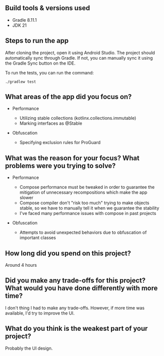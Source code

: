 ## Build tools & versions used
- Gradle 8.11.1
- JDK 21

## Steps to run the app

After cloning the project, open it using Android Studio. The project should automatically sync through Gradle.
If not, you can manually sync it using the Gradle Sync button on the IDE.

To run the tests, you can run the command:
```shell
./gradlew test 
```

## What areas of the app did you focus on?

- Performance
  - Utilizing stable collections (kotlinx.collections.immutable)
  - Marking interfaces as @Stable
 
- Obfuscation
  - Specifying exclusion rules for ProGuard

## What was the reason for your focus? What problems were you trying to solve?

- Performance
  - Compose performance must be tweaked in order to guarantee the mitigation of unnecessary recompositions which make the app slower
  - Compose compiler don't "risk too much" trying to make objects stable, so we have to manually tell it when we guarantee the stability
  - I've faced many performance issues with compose in past projects

- Obfuscation
  - Attempts to avoid unexpected behaviors due to obfuscation of important classes

## How long did you spend on this project?
Around 4 hours

## Did you make any trade-offs for this project? What would you have done differently with more time?
I don't thing I had to make any trade-offs. However, if more time was available, I'd try to improve the UI.

## What do you think is the weakest part of your project?
Probably the UI design.

